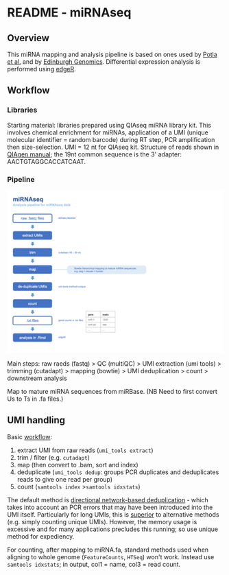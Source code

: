 # README - miRNAseq

## Overview

This miRNA mapping and analysis pipeline is based on ones used by [Potla et al.](https://www.sciencedirect.com/science/article/pii/S266591312030131X) and by [Edinburgh Genomics](https://genomics.ed.ac.uk/).  Differential expression analysis is performed using [edgeR](https://www.bioconductor.org/packages/release/bioc/vignettes/edgeR/inst/doc/edgeRUsersGuide.pdf).  


## Workflow

### Libraries 

Starting material: libraries prepared using QIAseq miRNA library kit.  This involves chemical enrichment for miRNAs, application of a UMI (unique molecular identifier = random barcode) during RT step, PCR amplification then size-selection.  UMI = 12 nt for QIAseq kit.  Structure of reads shown in [QIAgen manual](https://resources.qiagenbioinformatics.com/manuals/biomedicalgenomicsanalysis/current/index.php?manual=Create_UMI_Reads_miRNA.html); the 19nt common sequence is the 3' adapter: AACTGTAGGCACCATCAAT.  


### Pipeline

![](miRNAmap.png)

Main steps: raw raeds (fastq) > QC (multiQC) > UMI extraction (umi tools) > trimming (cutadapt) > mapping (bowtie) > UMI deduplication > count > downstream analysis

Map to mature miRNA sequences from miRBase.  (NB Need to first convert Us to Ts in .fa files.)


## UMI handling

Basic [workflow](https://umi-tools.readthedocs.io/en/latest/QUICK_START.html): 

1) extract UMI from raw reads (`umi_tools extract`)   
2) trim / filter (e.g. `cutadapt`)  
3) map (then convert to .bam, sort and index)    
4) deduplicate (`umi_tools dedup`: groups PCR duplicates and deduplicates reads to give one read per group)  
5) count (`samtools index` >`samtools idxstats`)  

The default method is [directional network-based deduplication](https://umi-tools.readthedocs.io/en/latest/the_methods.html) - which takes into account an PCR errors that may have been introduced into the UMI itself.  Particularly for long UMIs, this is [superior](https://cgatoxford.wordpress.com/2015/08/14/unique-molecular-identifiers-the-problem-the-solution-and-the-proof/) to alternative methods (e.g. simply counting unique UMIs).  However, the memory usage is excessive and for many applications precludes this running; so use unique method for expediency.  

For counting, after mapping to miRNA.fa, standard methods used when aligning to whole genome (`FeatureCounts`, `HTSeq`) won't work.  Instead use `samtools idxstats`; in output, col1 = name, col3 = read count.  

